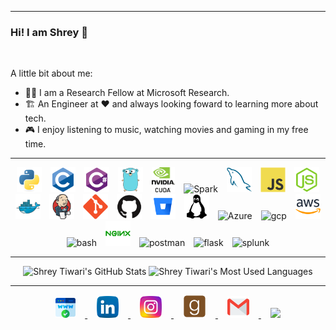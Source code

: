 
---

### Hi! I am Shrey 👋

<br />

A little bit about me:
- 👨‍🎓 I am a Research Fellow at Microsoft Research.
- 🏗️ An Engineer at ❤️ and always looking foward to learning more about tech.
- 🎮 I enjoy listening to music, watching movies and gaming in my free time.

---

<p align="center">
  <img src="https://raw.githubusercontent.com/devicons/devicon/master/icons/python/python-original.svg" alt="Python" height="40" hspace="5" hspace="5" />
  <img src="https://raw.githubusercontent.com/devicons/devicon/master/icons/c/c-original.svg" alt="C" height="40" hspace="5" />
  <img src="https://raw.githubusercontent.com/devicons/devicon/master/icons/csharp/csharp-original.svg" alt="C#" height="40" hspace="5" />
  <img src="https://raw.githubusercontent.com/devicons/devicon/master/icons/go/go-original.svg" alt="Go" height="40" hspace="5" />
  <img src="./icons/cuda.svg" alt="Cuda" height="40" hspace="5" />
  <img src="https://www.vectorlogo.zone/logos/apache_spark/apache_spark-ar21.svg" alt="Spark"height="40" hspace="5" />
  <img src="https://raw.githubusercontent.com/devicons/devicon/master/icons/mysql/mysql-original.svg" alt="MySQL" height="40" hspace="5" />
  <img src="https://raw.githubusercontent.com/devicons/devicon/master/icons/javascript/javascript-original.svg" alt="NodeJS" height="40" hspace="5" />
  <img src="https://raw.githubusercontent.com/devicons/devicon/master/icons/nodejs/nodejs-original.svg" alt="NodeJS" height="40" hspace="5" />
  <img src="https://raw.githubusercontent.com/devicons/devicon/master/icons/docker/docker-original.svg" alt="Docker" height="40" hspace="5" />
  <img src="https://raw.githubusercontent.com/devicons/devicon/master/icons/jenkins/jenkins-original.svg" alt="Jenkins" height="40" hspace="5" />
  <img src="https://raw.githubusercontent.com/devicons/devicon/master/icons/git/git-original.svg" alt="Git" height="40" hspace="5" />
  <img src="https://raw.githubusercontent.com/devicons/devicon/master/icons/github/github-original.svg" alt="Git" height="40" hspace="5" />
  <img src="https://raw.githubusercontent.com/devicons/devicon/master/icons/bitbucket/bitbucket-original.svg" alt="Git" height="40" hspace="5" />
  <img src="https://raw.githubusercontent.com/devicons/devicon/master/icons/linux/linux-plain.svg" alt="Linux" height="40" hspace="5" />
  <img src="https://www.vectorlogo.zone/logos/microsoft_azure/microsoft_azure-icon.svg" alt="Azure" height="40" hspace="5" />
  <img src="https://www.vectorlogo.zone/logos/google_cloud/google_cloud-icon.svg" alt="gcp" height="40" hspace="5" /> 
  <img src="https://raw.githubusercontent.com/devicons/devicon/master/icons/amazonwebservices/amazonwebservices-original-wordmark.svg" alt="AWS" height="40" hspace="5" />
  <img src="https://www.vectorlogo.zone/logos/gnu_bash/gnu_bash-icon.svg" alt="bash" height="40" hspace="5" />
  <img src="https://raw.githubusercontent.com/devicons/devicon/master/icons/nginx/nginx-original.svg" alt="nginx" height="40" hspace="5" />
  <img src="https://www.vectorlogo.zone/logos/getpostman/getpostman-icon.svg" alt="postman" height="40" hspace="5"/>
  <img src="https://www.vectorlogo.zone/logos/pocoo_flask/pocoo_flask-icon.svg" alt="flask" height="40" hspace="5" />
  <img src="https://www.vectorlogo.zone/logos/splunk/splunk-ar21.svg" alt="splunk"height="35" hspace="5" />
</p>

---

<p align="center">
  <img src="https://github-readme-stats.vercel.app/api?username=ShreyTiwari&show_icons=true&theme=nord&count_private=true&include_all_commits=true" alt="Shrey Tiwari's GitHub Stats" height="175"/>
  <img src="https://github-readme-stats.vercel.app/api/top-langs/?username=ShreyTiwari&layout=compact&theme=nord&hide=jupyter%20notebook,html,makefile,css&langs_count=6" alt="Shrey Tiwari's Most Used Languages" height="175" />
</p>

---

<p align="center">
  <a href="https://shreytiwari.github.io">
    <img  width="32px" src="./icons/website.png" hspace="15" />
  </a>
  <a href="https://www.linkedin.com/in/shrey-tiwari/">
    <img  width="35px" src="./icons/linkedin.png" hspace="15" />
  </a>
  <a href="https://instagram.com/shrey_twr">
    <img width="35px" src="./icons/instagram.png" hspace="15" />
  </a>
  <a href="https://www.goodreads.com/shreytiwari">
    <img width="37px" src="./icons/goodreads.png" hspace="15" />
  </a>
  <a href="mailto:shreymt@gmail.com">
    <img width="35px" src="./icons/gmail.png" hspace="15" />
  </a>
  <a href="https://twitter.com/shrey_twr">
    <img src="https://raw.githubusercontent.com/danielcranney/readme-generator/main/public/icons/socials/twitter.svg" width="35px" hspace="15" />
  </a>
</p>
